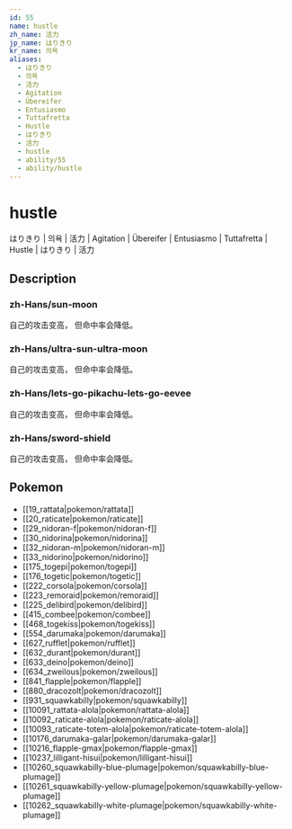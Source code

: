 ```yaml
---
id: 55
name: hustle
zh_name: 活力
jp_name: はりきり
kr_name: 의욕
aliases:
  - はりきり
  - 의욕
  - 活力
  - Agitation
  - Übereifer
  - Entusiasmo
  - Tuttafretta
  - Hustle
  - はりきり
  - 活力
  - hustle
  - ability/55
  - ability/hustle
---
```

# hustle

はりきり | 의욕 | 活力 | Agitation | Übereifer | Entusiasmo | Tuttafretta | Hustle | はりきり | 活力

## Description

### zh-Hans/sun-moon

自己的攻击变高，
但命中率会降低。

### zh-Hans/ultra-sun-ultra-moon

自己的攻击变高，
但命中率会降低。

### zh-Hans/lets-go-pikachu-lets-go-eevee

自己的攻击变高，
但命中率会降低。

### zh-Hans/sword-shield

自己的攻击变高，
但命中率会降低。

## Pokemon

- [[19_rattata|pokemon/rattata]]
- [[20_raticate|pokemon/raticate]]
- [[29_nidoran-f|pokemon/nidoran-f]]
- [[30_nidorina|pokemon/nidorina]]
- [[32_nidoran-m|pokemon/nidoran-m]]
- [[33_nidorino|pokemon/nidorino]]
- [[175_togepi|pokemon/togepi]]
- [[176_togetic|pokemon/togetic]]
- [[222_corsola|pokemon/corsola]]
- [[223_remoraid|pokemon/remoraid]]
- [[225_delibird|pokemon/delibird]]
- [[415_combee|pokemon/combee]]
- [[468_togekiss|pokemon/togekiss]]
- [[554_darumaka|pokemon/darumaka]]
- [[627_rufflet|pokemon/rufflet]]
- [[632_durant|pokemon/durant]]
- [[633_deino|pokemon/deino]]
- [[634_zweilous|pokemon/zweilous]]
- [[841_flapple|pokemon/flapple]]
- [[880_dracozolt|pokemon/dracozolt]]
- [[931_squawkabilly|pokemon/squawkabilly]]
- [[10091_rattata-alola|pokemon/rattata-alola]]
- [[10092_raticate-alola|pokemon/raticate-alola]]
- [[10093_raticate-totem-alola|pokemon/raticate-totem-alola]]
- [[10176_darumaka-galar|pokemon/darumaka-galar]]
- [[10216_flapple-gmax|pokemon/flapple-gmax]]
- [[10237_lilligant-hisui|pokemon/lilligant-hisui]]
- [[10260_squawkabilly-blue-plumage|pokemon/squawkabilly-blue-plumage]]
- [[10261_squawkabilly-yellow-plumage|pokemon/squawkabilly-yellow-plumage]]
- [[10262_squawkabilly-white-plumage|pokemon/squawkabilly-white-plumage]]

